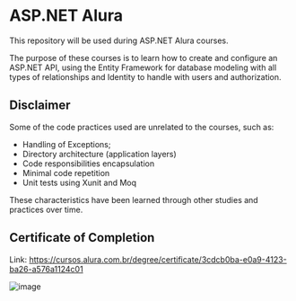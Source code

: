 # ASP.NET Alura

This repository will be used during ASP.NET Alura courses.

The purpose of these courses is to learn how to create and configure an ASP.NET API, using the Entity Framework for database modeling with all types of relationships and Identity to handle with users and authorization.

## Disclaimer
Some of the code practices used are unrelated to the courses, such as:
* Handling of Exceptions;
* Directory architecture (application layers)
* Code responsibilities encapsulation
* Minimal code repetition
* Unit tests using Xunit and Moq

These characteristics have been learned through other studies and practices over time.

## Certificate of Completion
Link: https://cursos.alura.com.br/degree/certificate/3cdcb0ba-e0a9-4123-ba26-a576a1124c01

![image](https://user-images.githubusercontent.com/20803889/208586697-4f54829f-dad9-4e65-8457-69baeb76a659.png)
